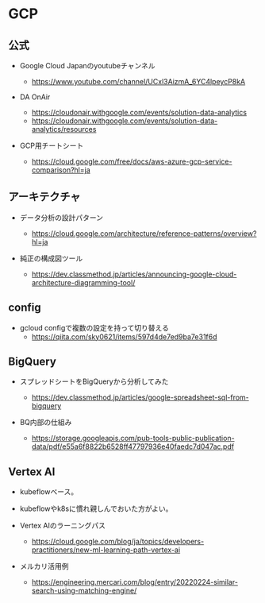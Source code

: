 # GCP

## 公式

- Google Cloud Japanのyoutubeチャンネル
  - https://www.youtube.com/channel/UCxl3AizmA_6YC4lpeycP8kA

- DA OnAir
  - https://cloudonair.withgoogle.com/events/solution-data-analytics
  - https://cloudonair.withgoogle.com/events/solution-data-analytics/resources

- GCP用チートシート
  - https://cloud.google.com/free/docs/aws-azure-gcp-service-comparison?hl=ja

## アーキテクチャ

- データ分析の設計パターン
  - https://cloud.google.com/architecture/reference-patterns/overview?hl=ja

- 純正の構成図ツール
  - https://dev.classmethod.jp/articles/announcing-google-cloud-architecture-diagramming-tool/

## config

- gcloud configで複数の設定を持って切り替える
  - https://qiita.com/sky0621/items/597d4de7ed9ba7e31f6d

## BigQuery

- スプレッドシートをBigQueryから分析してみた
  - https://dev.classmethod.jp/articles/google-spreadsheet-sql-from-bigquery

- BQ内部の仕組み
  - https://storage.googleapis.com/pub-tools-public-publication-data/pdf/e55a6f8822b6528ff47797936e40faedc7d047ac.pdf

## Vertex AI

- kubeflowベース。
- kubeflowやk8sに慣れ親しんでおいた方がよい。

- Vertex AIのラーニングパス
  - https://cloud.google.com/blog/ja/topics/developers-practitioners/new-ml-learning-path-vertex-ai

- メルカリ活用例
  - https://engineering.mercari.com/blog/entry/20220224-similar-search-using-matching-engine/